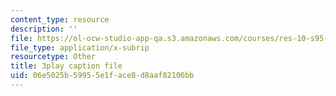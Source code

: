 ```yaml
---
content_type: resource
description: ''
file: https://ol-ocw-studio-app-qa.s3.amazonaws.com/courses/res-10-s95-physics-of-covid-19-transmission-fall-2020/06e5025b59955e1face8d8aaf82106bb_9hdNPVEQLFE.vtt
file_type: application/x-subrip
resourcetype: Other
title: 3play caption file
uid: 06e5025b-5995-5e1f-ace8-d8aaf82106bb
---
```


